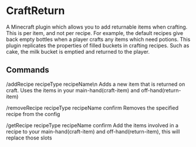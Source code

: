 # CraftReturn
A Minecraft plugin which allows you to add returnable items when crafting. This is per item, and not per recipe. For example, the default recipes give back empty bottles when a player crafts any items which need potions.
This plugin replicates the properties of filled buckets in crafting recipes. Such as cake, the milk bucket is emptied and returned to the player.

## Commands
/addRecipe recipeType recipeName\n
Adds a new item that is returned on craft. Uses the items in your main-hand(craft-item) and off-hand(return-item)

/removeRecipe recipeType recipeName confirm
Removes the specified recipe from the config

/getRecipe recipeType recipeName confirm
Add the items involved in a recipe to your main-hand(craft-item) and off-hand(return-item), this will replace those slots
